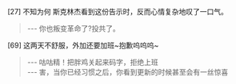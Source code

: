 
[27] 不知为何 斯克林杰看到这份告示时，反而心情复杂地叹了一口气。
>--- 你也叛变革命了?投共了。<br>

[69] 这两天不舒服，外加还要加班~抱歉呜呜呜~
>--- 咕咕精！把胖鸡关起来码字，拒绝上班<br>
>--- 害，当你已经习惯之后，你看到更新的时候甚至会有一丝惊喜<br>
